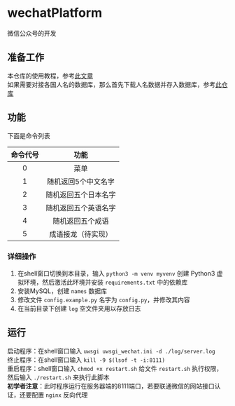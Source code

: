 # wechatPlatform
微信公众号的开发
## 准备工作
本仓库的使用教程，参考[此文章](https://blog.whuzfb.cn/blog/2019/01/06/wechat_platform/ "网址")  
如果需要对接各国人名的数据库，那么首先下载人名数据并存入数据库，参考[此仓库](https://github.com/zfb132/ParseNames "网址")  
## 功能
下面是命令列表  

| 命令代号  | 功能 |  
:--:|:--:|  
|0|菜单|  
|1|随机返回5个中文名字|  
|2|随机返回五个日本名字|  
|3|随机返回五个英语名字|  
|4|随机返回五个成语|  
|5|成语接龙（待实现）|  
### 详细操作
1. 在shell窗口切换到本目录，输入 `python3 -m venv myvenv` 创建 Python3 虚拟环境，然后激活此环境并安装 `requirements.txt` 中的依赖库
2. 安装MySQL，创建 `names` 数据库
3. 修改文件 `config.example.py` 名字为 `config.py`，并修改其内容
4. 在当前目录下创建 `log` 空文件夹用以存放日志
## 运行
启动程序：在shell窗口输入 `uwsgi uwsgi_wechat.ini -d ./log/server.log`  
终止程序：在shell窗口输入 `kill -9 $(lsof -t -i:8111)`  
重启程序：shell窗口输入 `chmod +x restart.sh` 给文件 `restart.sh` 执行权限，然后输入 `./restart.sh` 来执行此脚本  
**初学者注意**：此时程序运行在服务器端的8111端口，若要联通微信的网站接口认证，还要配置 `nginx` 反向代理
